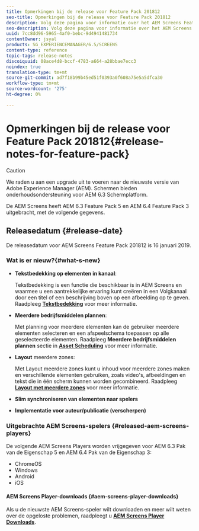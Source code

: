 ```yaml
---
title: Opmerkingen bij de release voor Feature Pack 201812
seo-title: Opmerkingen bij de release voor Feature Pack 201812
description: Volg deze pagina voor informatie over het AEM Screens Feature Pack 201812 dat op 16 januari 2019 is uitgebracht.
seo-description: Volg deze pagina voor informatie over het AEM Screens Feature Pack 201812 dat op 16 januari 2019 is uitgebracht.
uuid: 7cc8dd96-5965-4af0-bebc-9d4941481734
contentOwner: jsyal
products: SG_EXPERIENCEMANAGER/6.5/SCREENS
content-type: reference
topic-tags: release-notes
discoiquuid: 08ace4d8-bccf-4783-a664-a28bbae7ecc3
noindex: true
translation-type: tm+mt
source-git-commit: ad7f18b99b45ed51f0393a0f608a75e5a5dfca30
workflow-type: tm+mt
source-wordcount: '275'
ht-degree: 0%

---
```



# Opmerkingen bij de release voor Feature Pack 201812{#release-notes-for-feature-pack}

>[!CAUTION]
>
>We raden u aan een upgrade uit te voeren naar de nieuwste versie van Adobe Experience Manager (AEM). Schermen bieden onderhoudsondersteuning voor AEM 6.3 Schermplatform.

De AEM Screens heeft AEM 6.3 Feature Pack 5 en AEM 6.4 Feature Pack 3 uitgebracht, met de volgende gegevens.

## Releasedatum {#release-date}

De releasedatum voor AEM Screens Feature Pack 201812 is 16 januari 2019.

### Wat is er nieuw?{#what-s-new}

* **Tekstbedekking op elementen in kanaal**:

   Tekstbedekking is een functie die beschikbaar is in AEM Screens en waarmee u een aantrekkelijke ervaring kunt creëren in een Volgkanaal door een titel of een beschrijving boven op een afbeelding op te geven. Raadpleeg [**Tekstbedekking**](text-overlay.md) voor meer informatie.

* **Meerdere bedrijfsmiddelen plannen**:

   Met planning voor meerdere elementen kan de gebruiker meerdere elementen selecteren en een afspeelschema toepassen op alle geselecteerde elementen. Raadpleeg **Meerdere bedrijfsmiddelen plannen** sectie in **[Asset Scheduling](asset-level-scheduling.md)** voor meer informatie.

* **Layout** meerdere zones:

   Met Layout meerdere zones kunt u inhoud voor meerdere zones maken en verschillende elementen gebruiken, zoals video&#39;s, afbeeldingen en tekst die in één scherm kunnen worden gecombineerd. Raadpleeg **[Layout met meerdere zones](multi-zone-layout-aem-screens.md)** voor meer informatie.

* **Slim synchroniseren van elementen naar spelers**
* **Implementatie voor auteur/publicatie (verscherpen)**

### Uitgebrachte AEM Screens-spelers {#released-aem-screens-players}

De volgende AEM Screens Players worden vrijgegeven voor AEM 6.3 Pak van de Eigenschap 5 en AEM 6.4 Pak van de Eigenschap 3:

* ChromeOS
* Windows
* Android
* iOS

#### AEM Screens Player-downloads {#aem-screens-player-downloads}

Als u de nieuwste AEM Screens-speler wilt downloaden en meer wilt weten over de opgeloste problemen, raadpleegt u [**AEM Screens Player Downloads**](https://download.macromedia.com/screens/).
